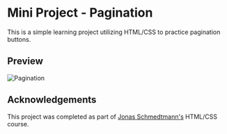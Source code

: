 
# Mini Project - Pagination


This is a simple learning project utilizing HTML/CSS to practice pagination buttons.
## Preview

![Pagination](https://dj-project-previews.s3.amazonaws.com/mini-projects-htmlcss/pagination-htmlcss.png)


## Acknowledgements

This project was completed as part of [Jonas Schmedtmann's](https://github.com/jonasschmedtmann) HTML/CSS course. 


